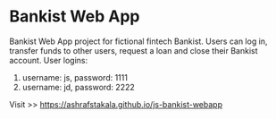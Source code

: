 # Bankist Web App

Bankist Web App project for fictional fintech Bankist. Users can log in, transfer funds to other users, request a loan and close their Bankist account.
User logins:

1. username: js, password: 1111
2. username: jd, password: 2222

Visit >> https://ashrafstakala.github.io/js-bankist-webapp
